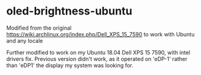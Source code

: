 # oled-brightness-ubuntu
Modified from the original https://wiki.archlinux.org/index.php/Dell_XPS_15_7590 to work
with Ubuntu and any locale

Further modified to work on my Ubuntu 18.04 Dell XPS 15 7590, with intel drivers fix. 
Previous version didn't work, as it operated on 'eDP-1' rather than 'eDP1' the display my system was looking for.
